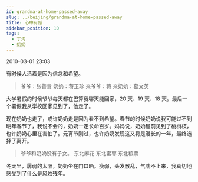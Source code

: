 ```yaml
---
id: grandma-at-home-passed-away
slug: ../beijing/grandma-at-home-passed-away
title: 心中有憾
sidebar_position: 10
tags:
  - 丁沟
  - 奶奶
---
```


2010-03-01 23:03

有时候人活着是因为信念和希望。

> 爷爷：张善贵
> 奶奶：蒋玉珍
> 亲爷爷：蒋
> 亲奶奶：葛文英

大学暑假的时候爷爷每天都在巴算我哪天能回家，20 天、19 天、18 天。最后一个署假我从学校回家见到了，他走了。

现在奶奶也走了，或许奶奶走是因为看不到希望。春节的时候奶奶说我可能过不到明年春节了，我说不会的，奶奶一定长命百岁。妈妈说，奶奶屋前见到了桃树枝，也许奶奶心里在害怕了。元宵节刚过，也许奶奶发现这又将是漫长的一年，最终选择了离开。

> 爷爷和奶奶没有子女。
> 东北麻花 东北蜜枣 东北粮票

冬天里，孱弱的太阳，奶奶坐在门口晒。瘦弱，头发散乱，气喘不上来，我真切地感受到了什么是风烛残年。